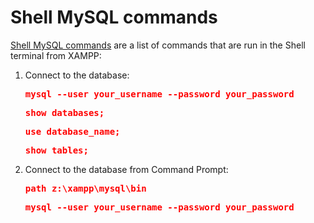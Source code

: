 # Shell MySQL commands

[Shell MySQL commands](https://dev.mysql.com/doc/mysql-shell/8.0/en/mysql-shell-commands.html "Shell commands for MySQL") are a list of commands that are run in the Shell terminal from XAMPP:

1. Connect to the database:

    <span style="color:red; font-weight:bold;">
        <pre>mysql --user your_username --password your_password</pre>
    </span>
    <span style="color:red; font-weight:bold;">
        <pre>show databases;</pre>
    </span>
    <span style="color:red; font-weight:bold;">
        <pre>use database_name;</pre>
    </span>
    <span style="color:red; font-weight:bold;">
        <pre>show tables;</pre>
    </span>

2. Connect to the database from Command Prompt:

    <span style="color:red; font-weight:bold;">
        <pre>path z:\xampp\mysql\bin</pre>
    </span>
    <span style="color:red; font-weight:bold;">
        <pre>mysql --user your_username --password your_password</pre>
    </span>

